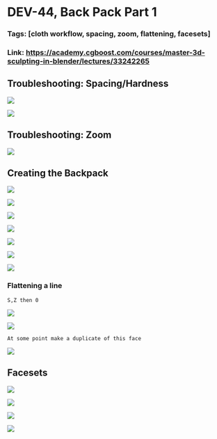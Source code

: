 # DEV-44, Back Pack Part 1
### Tags: [cloth workflow, spacing, zoom, flattening, facesets]
### Link: <https://academy.cgboost.com/courses/master-3d-sculpting-in-blender/lectures/33242265>

## Troubleshooting: Spacing/Hardness

![](../images/DEV-44/DEV-44-A1.png)

![](../images/DEV-44/DEV-44-A2.png)

## Troubleshooting: Zoom

![](../images/DEV-44/DEV-44-B1.png)

## Creating the Backpack

![](../images/DEV-44/DEV-44-C1.png)

![](../images/DEV-44/DEV-44-C2.png)

![](../images/DEV-44/DEV-44-C3.png)

![](../images/DEV-44/DEV-44-C4.png)

![](../images/DEV-44/DEV-44-C5.png)

![](../images/DEV-44/DEV-44-C6.png)

![](../images/DEV-44/DEV-44-C7.png)

### Flattening a line
    S,Z then 0

![](../images/DEV-44/DEV-44-C8.png)

![](../images/DEV-44/DEV-44-C9.png)

    At some point make a duplicate of this face

![](../images/DEV-44/DEV-44-C10.png)

## Facesets

![](../images/DEV-44/DEV-44-D1.png)

![](../images/DEV-44/DEV-44-D2.png)

![](../images/DEV-44/DEV-44-D3.png)

![](../images/DEV-44/DEV-44-D4.png)